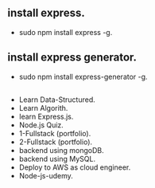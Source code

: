 ## install express.
* sudo npm install express -g.

## install express generator.
* sudo npm install express-generator -g.

##
* Learn Data-Structured.
* Learn Algorith.
* learn Express.js.
* Node.js Quiz.
* 1-Fullstack (portfolio).
* 2-Fullstack (portfolio).
* backend using mongoDB.
* backend using MySQL.
* Deploy to AWS as cloud engineer.
* Node-js-udemy.